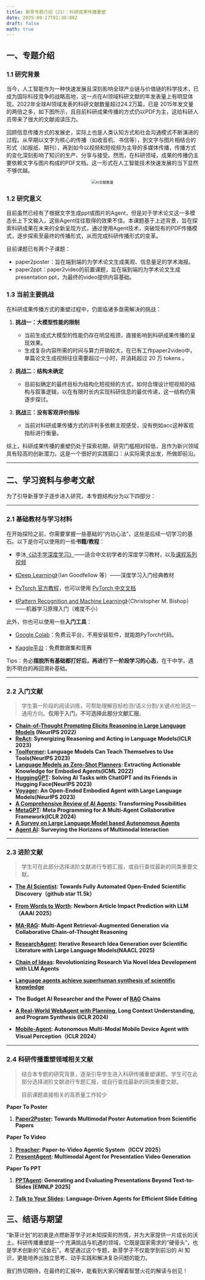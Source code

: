 ```yaml
---
title: 新芽专题介绍（21）：科研成果传播重塑
date: 2025-09-17T01:30:00Z
draft: false
math: true
---
```


## 一、专题介绍

### 1.1  研究背景

当今，人工智能作为一种快速发展且深刻影响全球产业链与价值链的科学技术，已成为国际科技竞争的战略高地，这一点在AI领域科研文献的年发表量上有明显体现。2022年全球AI领域发表的科研文献数量超过24.2万篇，已是 2015年发文量的两倍之多，如下图所示，且目前科研成果传播的方式仍以PDF为主，这给科研人员带来了很大的文献阅读压力。

回顾信息传播方式的发展史，实际上也是人类认知方式和社会沟通模式不断演进的过程。从早期以文字为核心的传播（如收音机、书信等），到文字与图片相结合的形式（如报纸、期刊），再到如今以视频和短视频为主导的多媒体传播，传播方式的变化深刻影响了知识的生产、分享与接受。然而，在科研领域，成果的传播仍主要依赖文字与图片构成的PDF文档。这一形式在人工智能技术快速发展的当下显然不够优越。

<p align="center">
  <img src="https://i.ibb.co/MksnjNt1/image-20250914160937162.png" alt="AI文献数量" style="zoom:67%;" />
</p>

### 1.2  研究意义

目前虽然已经有了根据文字生成ppt或图片的Agent，但是对于学术论文这一多模态长上下文输入，这些Agent往往取得的效果不佳。本课题基于上述背景，旨在探索科研成果在未来的全新呈现方式，通过使用Agent技术，突破现有的PDF传播模式，逐步探索至最终的传播形式，从而完成科研传播形式的变革。

目前课题已有两个子课题：

- paper2poster：旨在端到端的为学术论文生成美观、信息量足的学术海报。
- paper2ppt：paper2video的前置课题，旨在端到端的为学术论文生成presentation ppt，为最终的video提供内容基础。

### 1.3  当前主要挑战

在科研成果传播方式的重塑过程中，仍面临诸多亟需解决的挑战：

1. **挑战一：大模型性能的限制**
   * 当前生成式大模型的性能仍存在明显瓶颈，直接影响到科研成果传播的呈现效果。
   * 生成复杂内容所需的时间与算力开销较大，在已有工作paper2video中，单篇论文生成视频往往需要超过一小时，并消耗超过 20 万 tokens 。

2. **挑战二：结构未确定**
   - 目前拟确定的最终目标为结构化短视频的方式，如何合理设计短视频的结构与叙事逻辑，以在有限时长内实现科研信息的最优传递，这一结构仍需逐步探讨。
3. **挑战三：没有客观评价指标**
   * 当前对科研成果传播方式的评判多依赖主观感受，没有例如acc这种客观指标进行衡量。

综上，科研成果传播的重塑仍处于探索初期，研究门槛相对较低，且作为新兴领域具有较高的创新潜力。这是一个很好的实践窗口：从实际需求出发，所做即前沿。

***

## 二、学习资料与参考文献

为了引导新芽学子逐步进入研究，本专题结构分为以下四部分：

***

### 2.1  基础教材与学习材料

在开始探险之前，你需要掌握一些基础的“内功心法”，这些是后续一切学习的基石。以下是你可以使用的一些**书籍/教程**：

* 李沐[《动手学深度学习》](https://zh.d2l.ai/)——适合中文初学者的深度学习教材，以及[课程系列视频](https://space.bilibili.com/1567748478/lists/358497?type=series)

* [《Deep Learning》](https://www.deeplearningbook.org/)（Ian Goodfellow 等）——深度学习入门经典教材

* [PyTorch 官方教程](https://pytorch.org/tutorials)，也可以使用 [PyTorch 中文文档](https://pytorch-cn.readthedocs.io/zh/latest/)

* [《Pattern Recognition and Machine Learning》](https://www.microsoft.com/en-us/research/wp-content/uploads/2006/01/Bishop-Pattern-Recognition-and-Machine-Learning-2006.pdf)（Christopher M. Bishop）——机器学习原理入门（难度不小）

此外，你也可以使用一些**入门工具**：

* [Google Colab](https://colab.research.google.com/)：免费云平台，不用安装软件，就能跑PyTorch代码。

* [Kaggle平台](https://www.kaggle.com/)：免费数据集和竞赛

Tips：务必**摆脱所有基础都打好后，再进行下一阶段学习的心态**，在干中学，遇到不明白的再回溯补基础。

***

### 2.2  入门文献

> 学生第一阶段的阅读训练，可帮助理解目标检测/语义分割/关键点检测这一通用方向。**仅用于入门，不可选择此部分文献汇报**。

* **[Chain-of-Thought Prompting Elicits Reasoning in Large Language Models](https://arxiv.org/pdf/2201.11903) (NeurIPS 2022)**
* **[ReAct](https://arxiv.org/pdf/2210.03629): Synergizing Reasoning and Acting in Language Models(ICLR 2023)**
* **[Toolformer](https://arxiv.org/pdf/2302.04761): Language Models Can Teach Themselves to Use Tools(NeurIPS 2023)**
* **[Language Models as Zero-Shot Planners](https://arxiv.org/pdf/2201.07207): Extracting Actionable Knowledge for Embodied Agents(ICML 2022)**
* **[HuggingGPT](https://arxiv.org/pdf/2303.17580): Solving AI Tasks with ChatGPT and its Friends in Hugging Face(NeurIPS 2023)**
* **[Voyager](https://arxiv.org/pdf/2305.16291): An Open-Ended Embodied Agent with Large Language Models(NeurIPS 2023)**
* **[A Comprehensive Review of AI Agents](https://arxiv.org/pdf/2508.11957): Transforming Possibilities**
* **[MetaGPT](https://arxiv.org/pdf/2308.00352): Meta Programming for A Multi-Agent Collaborative Framework(ICLR 2024)**
* **[A Survey on Large Language Model based Autonomous Agents](https://arxiv.org/pdf/2308.11432)**
* **[Agent AI]( https://arxiv.org/pdf/2401.03568): Surveying the Horizons of Multimodal Interaction**

***

### 2.3  进阶文献

> 学生可在此部分选择进阶文献进行专题汇报，或自行查找最新的同类重要文献。
>

* **[The AI Scientist](https://arxiv.org/pdf/2408.06292): Towards Fully Automated Open-Ended Scientific Discovery（github star 11.5k）**

* **[From Words to Worth](https://www.arxiv.org/pdf/2308.11432v1): Newborn Article Impact Prediction with LLM（AAAI 2025）**

* **[MA-RAG](https://arxiv.org/pdf/2505.20096): Multi-Agent Retrieval-Augmented Generation via Collaborative Chain-of-Thought Reasoning**

* **[ResearchAgent](https://www.arxiv.org/pdf/2404.07738v2): Iterative Research Idea Generation over Scientific Literature with Large Language Models(NAACL 2025)**

* **[Chain of Ideas](https://www.arxiv.org/pdf/2410.13185): Revolutionizing Research Via Novel Idea Development with LLM Agents**

* **[Language agents achieve superhuman synthesis of scientific knowledge](https://www.arxiv.org/pdf/2409.13740)**
* **The Budget AI Researcher and the Power of [RAG](https://www.arxiv.org/pdf/2506.12317) Chains**
* **[A Real-World WebAgent with Planning](https://arxiv.org/pdf/2307.12856), Long Context Understanding, and Program Synthesis (ICLR 2024)**
* **[Mobile-Agent](https://www.arxiv.org/pdf/2401.16158): Autonomous Multi-Modal Mobile Device Agent with Visual Perception（ICLR 2024）**

***

### 2.4  科研传播重塑领域相关文献

> 结合本专题的研究背景，逐渐引导学生进入科研传播重塑课题。学生可在此部分选择进阶文献进行专题汇报，或自行查找最新的同类重要文献。
>
> 目前课题直接相关的高质量工作较少

**Paper To Poster**

1. **[Paper2Poster](https://www.arxiv.org/pdf/2505.21497v1): Towards Multimodal Poster Automation from Scientific Papers**

**Paper To Video**

1. **[Preacher](https://www.arxiv.org/abs/2508.09632v6): Paper-to-Video Agentic System（ICCV 2025）**
2. **[PresentAgent](https://www.arxiv.org/pdf/2507.04036): Multimodal Agent for Presentation Video Generation**

**Paper To PPT**

1. **[PPTAgent](https://www.arxiv.org/pdf/2501.03936): Generating and Evaluating Presentations Beyond Text-to-Slides [EMNLP 2025]**

2. **[Talk to Your Slides](https://www.arxiv.org/abs/2505.11604): Language-Driven Agents for Efficient Slide Editing**

## 三、结语与期望

“新芽计划”的初衷是点燃新芽学子对未知探索的热情，并为大家提供一片成长的沃土。科研传播重塑是一个充满挑战与机遇的领域，它既是国家需求的“硬骨头”，也是学术创新的“试金石”。希望通过这个专题，新芽学子不仅能学到前沿的 AI 知识，更能培养出独立思考、动手实践和解决复杂问题的能力。

我们热切期待，在最终的汇报中，能看到大家闪耀着智慧火花的解读与创见！
